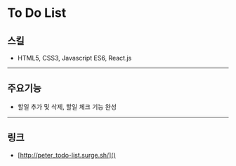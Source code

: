 # To Do List

## 스킬

- HTML5, CSS3, Javascript ES6, React.js

---

## 주요기능

- 할일 추가 및 삭제, 할일 체크 기능 완성

---

## 링크

- [http://peter_todo-list.surge.sh/]()
